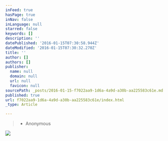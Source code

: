 ```yaml
---
inFeed: true
hasPage: true
inNav: false
inLanguage: null
starred: false
keywords: []
description: ''
datePublished: '2016-01-15T07:30:58.944Z'
dateModified: '2016-01-15T07:30:32.270Z'
title: ''
author: []
authors: []
publisher:
  name: null
  domain: null
  url: null
  favicon: null
sourcePath: _posts/2016-01-15-f7022aa9-1d6a-4a9d-a30b-aa225583c61e.md
published: true
url: f7022aa9-1d6a-4a9d-a30b-aa225583c61e/index.html
_type: Article

---
```

> - Anonymous

![](https://the-grid-user-content.s3-us-west-2.amazonaws.com/60aa19e5-94d0-457e-bfb2-2afb4ccfbaf9.jpg)